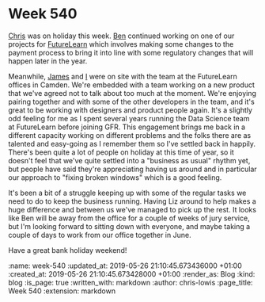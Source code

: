 Week 540
========

[Chris](/chris-roos) was on holiday this week. [Ben](/ben-griffiths) continued working on one of our projects for [FutureLearn](https://futurelearn.com) which involves making some changes to the payment process to bring it into line with some regulatory changes that will happen later in the year.

Meanwhile, [James](/james-mead) and [I](/chris-lowis) were on site with the team at the FutureLearn offices in Camden. We're embedded with a team working on a new product that we've agreed not to talk about too much at the moment. We're enjoying pairing together and with some of the other developers in the team, and it's great to be working with designers and product people again. It's a slightly odd feeling for me as I spent several years running the Data Science team at FutureLearn before joining GFR. This engagement brings me back in a different capacity working on different problems and the folks there are as talented and easy-going as I remember them so I've settled back in happily. There's been quite a lot of people on holiday at this time of year, so it doesn't feel that we've quite settled into a "business as usual" rhythm yet, but people have said they're appreciating having us around and in particular our approach to "fixing broken windows" which is a good feeling.

It's been a bit of a struggle keeping up with some of the regular tasks we need to do to keep the business running. Having Liz around to help makes a huge difference and between us we've managed to pick up the rest. It looks like Ben will be away from the office for a couple of weeks of jury service, but I'm looking forward to sitting down with everyone, and maybe taking a couple of days to work from our office together in June.

Have a great bank holiday weekend!

:name: week-540
:updated_at: 2019-05-26 21:10:45.673436000 +01:00
:created_at: 2019-05-26 21:10:45.673428000 +01:00
:render_as: Blog
:kind: blog
:is_page: true
:written_with: markdown
:author: chris-lowis
:page_title: Week 540
:extension: markdown

